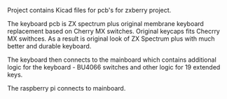 Project contains Kicad files for pcb's for zxberry project.

The keyboard pcb is ZX spectrum plus original membrane keyboard replacement based on Cherry MX switches. 
Original keycaps fits Checrry MX swithces. As a result is original look of ZX Spectrum plus with much better and durable keyboard.

The keyboard then connects to the mainboard which contains additional logic for the keyboard - BU4066 switches and other logic for 19 extended keys.

The raspberry pi connects to mainboard.
